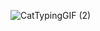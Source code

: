 ![CatTypingGIF (2)](https://github.com/sneha-4-22/DSA_Star/assets/112711068/ab39e54e-78af-4cdb-84eb-d1512c3d21c9)

